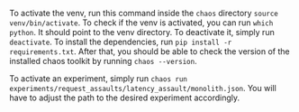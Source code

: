 To activate the venv, run this command inside the ``chaos`` directory ``source venv/bin/activate``.
To check if the venv is activated, you can run ``which python``. It should point to the venv directory.
To deactivate it, simply run ``deactivate``.
To install the dependencies, run ``pip install -r requirements.txt``.
After that, you should be able to check the version of the installed chaos toolkit by running ``chaos --version``.

To activate an experiment, simply run ``chaos run experiments/request_assaults/latency_assault/monolith.json``.
You will have to adjust the path to the desired experiment accordingly.